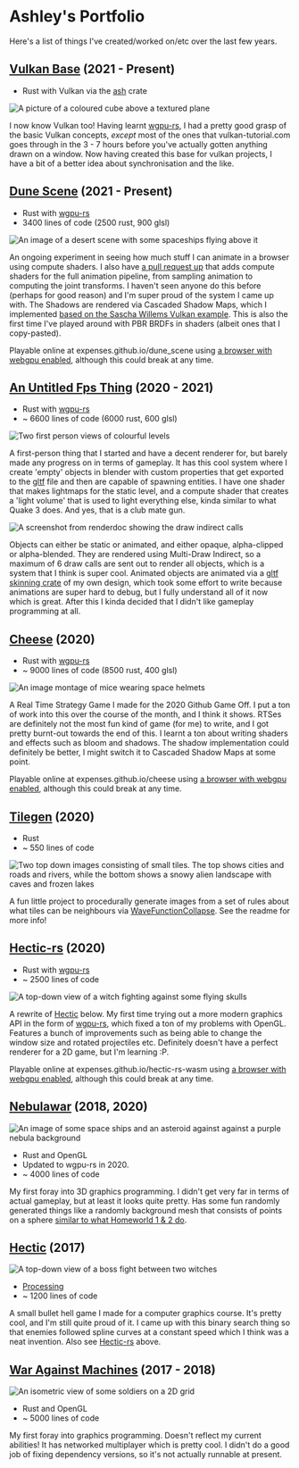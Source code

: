 # Ashley's Portfolio

Here's a list of things I've created/worked on/etc over the last few years.

## [Vulkan Base](https://github.com/expenses/vulkan-base) (2021 - Present)

- Rust with Vulkan via the [ash] crate

![A picture of a coloured cube above a textured plane](vulkan-base.png)

I now know Vulkan too! Having learnt [wgpu-rs], I had a pretty good grasp of the basic Vulkan concepts, _except_ most of the ones that vulkan-tutorial.com goes through in the 3 - 7 hours before you've actually gotten anything drawn on a window. Now having created this base for vulkan projects, I have a bit of a better idea about synchronisation and the like.

## [Dune Scene](https://github.com/expenses/dune_scene) (2021 - Present)

- Rust with [wgpu-rs]
- 3400 lines of code (2500 rust, 900 glsl)

![An image of a desert scene with some spaceships flying above it](dune_scene.png)

An ongoing experiment in seeing how much stuff I can animate in a browser using compute shaders. I also have [a pull request up](https://github.com/expenses/dune_scene/pull/1) that adds compute shaders for the full animation pipeline, from sampling animation to computing the joint transforms. I haven't seen anyone do this before (perhaps for good reason) and I'm super proud of the system I came up with. The Shadows are rendered via Cascaded Shadow Maps, which I implemented [based on the Sascha Willems Vulkan example](https://github.com/SaschaWillems/Vulkan/tree/master/examples/shadowmappingcascade). This is also the first time I've played around with PBR BRDFs in shaders (albeit ones that I copy-pasted).

Playable online at expenses.github.io/dune_scene using [a browser with webgpu enabled], although this could break at any time.

## [An Untitled Fps Thing](https://github.com/expenses/fps/) (2020 - 2021)

- Rust with [wgpu-rs]
- ~ 6600 lines of code (6000 rust, 600 glsl)

![Two first person views of colourful levels](fps.png)

A first-person thing that I started and have a decent renderer for, but barely made any progress on in terms of gameplay. It has this cool system where I create 'empty' objects in blender with custom properties that get exported to the [gltf] file and then are capable of spawning entities. I have one shader that makes lightmaps for the static level, and a compute shader that creates a 'light volume' that is used to light everything else, kinda similar to what Quake 3 does. And yes, that is a club mate gun.

![A screenshot from renderdoc showing the draw indirect calls](fps_draw_indirect.png)

Objects can either be static or animated, and either opaque, alpha-clipped or alpha-blended. They are rendered using Multi-Draw Indirect, so a maximum of 6 draw calls are sent out to render all objects, which is a system that I think is super cool. Animated objects are animated via a [gltf skinning crate](https://github.com/expenses/fps/blob/master/crates/animation/src/lib.rs) of my own design, which took some effort to write because animations are super hard to debug, but I fully understand all of it now which is great. After this I kinda decided that I didn't like gameplay programming at all.

## [Cheese](https://github.com/expenses/cheese) (2020)

- Rust with [wgpu-rs]
- ~ 9000 lines of code (8500 rust, 400 glsl)

![An image montage of mice wearing space helmets](cheese.png)

A Real Time Strategy Game I made for the 2020 Github Game Off. I put a ton of work into this over the course of the month, and I think it shows. RTSes are definitely not the most fun kind of game (for me) to write, and I got pretty burnt-out towards the end of this. I learnt a ton about writing shaders and effects such as bloom and shadows. The shadow implementation could definitely be better, I might switch it to Cascaded Shadow Maps at some point.

Playable online at expenses.github.io/cheese using [a browser with webgpu enabled], although this could break at any time.

## [Tilegen](https://github.com/expenses/tilegen) (2020)

- Rust
- ~ 550 lines of code

![Two top down images consisting of small tiles. The top shows cities and roads and rivers, while the bottom shows a snowy alien landscape with caves and frozen lakes](tilegen.png)

A fun little project to procedurally generate images from a set of rules about what tiles can be neighbours via [WaveFunctionCollapse]. See the readme for more info!

## [Hectic-rs](https://github.com/expenses/hectic-rs) (2020)

- Rust with [wgpu-rs]
- ~ 2500 lines of code

![A top-down view of a witch fighting against some flying skulls](hectic-rs.png)

A rewrite of [Hectic](#hectic-2017) below. My first time trying out a more modern graphics API in the form of [wgpu-rs], which fixed a ton of my problems with OpenGL. Features a bunch of improvements such as being able to change the window size and rotated projectiles etc. Definitely doesn't have a perfect renderer for a 2D game, but I'm learning :P.

Playable online at expenses.github.io/hectic-rs-wasm using [a browser with webgpu enabled], although this could break at any time.

## [Nebulawar](https://github.com/expenses/nebulawar) (2018, 2020)

![An image of some space ships and an asteroid against against a purple nebula background](nebulawar.png)

- Rust and OpenGL
- Updated to wgpu-rs in 2020.
- ~ 4000 lines of code

My first foray into 3D graphics programming. I didn't get very far in terms of actual gameplay, but at least it looks quite pretty. Has some fun randomly generated things like a randomly background mesh that consists of points on a sphere [similar to what Homeworld 1 & 2 do](https://simonschreibt.de/gat/homeworld-2-backgrounds/).

## [Hectic](https://github.com/expenses/hectic) (2017)

![A top-down view of a boss fight between two witches](hectic.png)

- [Processing]
- ~ 1200 lines of code

A small bullet hell game I made for a computer graphics course. It's pretty cool, and I'm still quite proud of it. I came up with this binary search thing so that enemies followed spline curves at a constant speed which I think was a neat invention. Also see [Hectic-rs](#hectic-rs-2020) above.

## [War Against Machines](https://github.com/expenses/war-against-machines/) (2017 - 2018)

![An isometric view of some soldiers on a 2D grid](war-against-machines.png)

- Rust and OpenGL
- ~ 5000 lines of code

My first foray into graphics programming. Doesn't reflect my current abilities! It has networked multiplayer which is pretty cool. I didn't do a good job of fixing dependency versions, so it's not actually runnable at present.

[a browser with webgpu enabled]: https://github.com/gpuweb/gpuweb/wiki/Implementation-Status#firefox
[Processing]: https://processing.org/
[wgpu-rs]: https://github.com/gfx-rs/wgpu-rs
[gltf]: https://github.com/KhronosGroup/glTF
[ash]: https://crates.io/crates/ash
[WaveFunctionCollapse]: https://github.com/mxgmn/WaveFunctionCollapse
